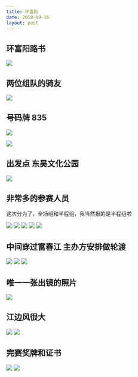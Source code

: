 ```yaml
---
title: 环富阳
date: 2018-09-16
layout: post
---
```


## 环富阳路书

![](https://riverluooo.oss-cn-beijing.aliyuncs.com/img/20181006171920.jpeg)

## 两位组队的骑友

![](https://riverluooo.oss-cn-beijing.aliyuncs.com/img/20181006165722.jpg)

## 号码牌 835

![](https://riverluooo.oss-cn-beijing.aliyuncs.com/img/20181006170134.jpg)

![](https://riverluooo.oss-cn-beijing.aliyuncs.com/img/20181006170312.jpg)

## 出发点  东吴文化公园

![](https://riverluooo.oss-cn-beijing.aliyuncs.com/img/20181006170430.jpeg)

## 非常多的参赛人员

 这次分为了，全场组和半程组，我当然报的是半程组啦

![](https://riverluooo.oss-cn-beijing.aliyuncs.com/img/20181006170840.jpeg)
![](https://riverluooo.oss-cn-beijing.aliyuncs.com/img/20181006170851.jpeg)
![](https://riverluooo.oss-cn-beijing.aliyuncs.com/img/20181006170903.jpeg)
![](https://riverluooo.oss-cn-beijing.aliyuncs.com/img/20181006170911.jpeg)
![](https://riverluooo.oss-cn-beijing.aliyuncs.com/img/20181006170921.jpeg)

## 中间穿过富春江 主办方安排做轮渡

![](https://riverluooo.oss-cn-beijing.aliyuncs.com/img/20181006171249.jpeg)
![](https://riverluooo.oss-cn-beijing.aliyuncs.com/img/20181006171327.jpeg)
![](https://riverluooo.oss-cn-beijing.aliyuncs.com/img/20181006171341.jpeg)

## 唯一一张出镜的照片

![](https://riverluooo.oss-cn-beijing.aliyuncs.com/img/20181006172008.jpg)

## 江边风很大

![](https://riverluooo.oss-cn-beijing.aliyuncs.com/img/20181006171436.jpeg)
![](https://riverluooo.oss-cn-beijing.aliyuncs.com/img/20181006171541.jpg)

## 完赛奖牌和证书

![](https://riverluooo.oss-cn-beijing.aliyuncs.com/img/20181006171817.png)
![](https://riverluooo.oss-cn-beijing.aliyuncs.com/img/20181006171826.jpeg)
